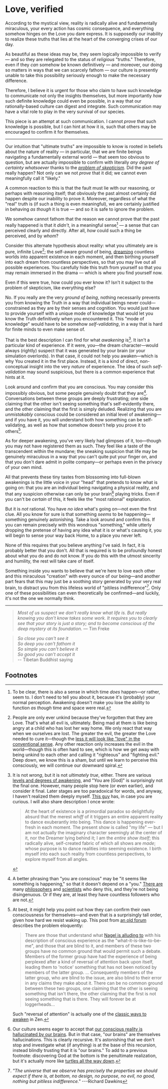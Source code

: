 # Love, verified

According to the mystical view, reality is radically alive and fundamentally miraculous, your every action has cosmic consequence, and everything somehow hinges on the Love you dare express. It is supposedly our inability to realize these truths that lies at the heart of the converging crises of our day.

As beautiful as these ideas may be, they seem logically impossible to verify — and so they are relegated to the status of _religious_ "truths." Therefore, even if they _can_ somehow be known definitively — and moreover, our doing so matters in ways that we can scarcely fathom — our culture is presently unable to take this possibility seriously enough to make the necessary difference.

Therefore, I believe it is urgent for those who claim to have such knowledge to communicate not only the insights themselves, but more importantly _how_ such definite knowledge could even be possible, in a way that our rationally-based culture can digest and integrate. Such communication may have a vital role to play in the very survival of our species.

This piece is an attempt at such communication. I cannot _prove_ that such knowledge is possible, but I can hint at how it is, such that others may be encouraged to confirm it for themselves.

---

Our intuition that "ultimate truths" are impossible to know is rooted in beliefs about the nature of reality — in particular, that we are finite beings navigating a fundamentally external world — that seem too obvious to question, but are actually impossible to confirm with literally _any degree of certainty whatsoever_ thanks to the [_problem of skepticism_](radical-skepticism.md). Did the past really happen? Not only can we not _prove_ that it did; we cannot even meaningfully call it "likely."

A common reaction to this is that the fault must lie with our reasoning, or perhaps with reasoning itself; that obviously the past almost certainly did happen despite our inability to prove it. Moreover, regardless of what the "real" truth is (if such a thing is even meaningful), we are certainly justified in behaving _as though_ it is true — and so it is safe to ignore the problem.

We somehow cannot fathom that the reason we cannot prove that the past really happened is that it _didn't_, in a meaningful sense[^no-time] — a sense that can perceived clearly and directly. After all, _how_ could such a thing be perceived, and by _whom_?

Consider this alternate hypothesis about reality: what you ultimately are is pure, infinite Love[^Love]; the self-aware ground of being, [dreaming](https://www.youtube.com/watch?v=ckiNNgfMKcQ) countless worlds into apparent existence in each moment, and then birthing yourself into each dream from countless perspectives, so that you may live out all possible experiences. You carefully hide this truth from yourself so that you may remain immersed in the drama — which is where you find yourself now.

Even if this were true, how could you ever know it? Isn't it subject to the problem of skepticism, like everything else?

No. If you really are the very _ground of being_, nothing necessarily prevents you from knowing the Truth in a way that individual beings never could—constrained as they are by their senses and cognition. You would just have to provide yourself with a unique mode of knowledge that would let you know the Truth definitively when you encountered it. This "mode of knowledge" would have to be somehow _self-validating_, in a way that is hard for finite minds to even make sense of.

That is the best description I can find for what _awakening_ is[^levels-of-awakening]. It isn't a particular kind of experience. If it were, you—the dream character—would always (rightly) suspect that it was generated by your brain (or your simulation overlords). In that case, it could not help you awaken—which is why You created it in the first place. Instead, it is a kind of direct, non-conceptual insight into the very _nature_ of experience. The idea of such _self-validation_ may sound suspicious, but there is a common experience that hints at it.

Look around and confirm that you are conscious. You may consider this impossibly obvious, but some people genuinely doubt that they are[^doubt]. Conversations between these groups are deeply frustrating; one side claiming that the other isn't seeing something that's self-evidently there, and the other claiming that the first is simply deluded. Realizing that you are _unmistakably_ conscious could be considered an initial level of awakening—and if you have it, you will understand both how something can be self-validating, as well as how that somehow doesn't help you prove it to others[^resist].

As for deeper awakening, you've very likely had glimpses of it, too—though you may not have registered them as such. They feel like a taste of the transcendent within the mundane; the sneaking suspicion that life may be genuinely miraculous in a way that you can't quite put your finger on, and that you don't dare admit in polite company—or perhaps even in the privacy of your own mind.

All that prevents these tiny tastes from blossoming into full-blown awakenings is the little voice in your "head" that pretends to know what is going on: that you are an individual being navigating a physical reality, and that any suspicion otherwise can only be your brain[^brain] playing tricks. Even if you can't be _certain_ of this, it feels like the "most rational" explanation.

But it is _not_ rational. You have _no idea_ what's going on—not even the first clue. All you know for sure is that something _seems_ to be happening—something genuinely astonishing. Take a look around and confirm this. If you can remain precisely with this wondrous "something," while utterly dropping the pretense of having any idea what it is or what's causing it, you will begin to sense your way back Home, to a place you never left.

None of this requires that you believe anything I've said. In fact, it is probably better that you don't. All that is required is to be profoundly honest about what you do and do not know. If you do this with the utmost sincerity and humility, the rest will take care of itself.

Something inside you wants to believe that we're here to love each other and this miraculous "creation" with every ounce of our being—and another part fears that this may just be a soothing story generated by your very real brain, to distract you from this lifeless world of "pitiless indifference"[^Dawkins]. Only one of these possibilities can even theoretically be confirmed—and luckily, it's not the one we normally think.

---

> _Most of us suspect we don’t really know what life is. But really knowing you don't know takes some work. It requires you to clearly see that your story is just a story; and to become conscious of the deep mystery at its foundation._ — Tim Freke

> *So close you can't see it <br/>
> So deep you can't fathom it <br/>
> So simple you can't believe it <br/>
> So good you can't accept it* <br/>
-- Tibetan Buddhist saying

## Footnotes

[^no-time]: To be clear, there is also a sense in which time _does_ happen—or rather, seem to. I don't need to tell you about it, because it's (probably) your normal perception. Awakening doesn't make you lose the ability to function _as though_ time and space were real.

[^Love]: People are only ever unkind because they've forgotten that they are Love. That's what all evil is, ultimately. Being mad at them is like being angry at a child who has lost her way home. We only react that way when we ourselves are lost. The greater the evil, the greater the Love needed to cure it—though the [less it will look like "love" in the conventional sense](https://www.snopes.com/fact-check/dalai-gun/). Any other reaction only increases the evil in the world—though this is often hard to see, which is how we get away with being unkind to each other and calling it "righteous" and "fighting evil." Deep down, we know this is a sham, but until we learn to perceive this consciously, we will continue our downward spiral.

[^levels-of-awakening]: It is not _wrong_, but it is not _ultimately true_, either. There are various [levels and degrees of awakening](/spirituality/three-stages-of-nonduality.md), and "You are [God]" is surprisingly not the final one. However, many people stop here (or even earlier), and consider it final. Later stages are too paradoxical for words, and anyway, I haven't realized them deeply myself. [This guy](https://www.youtube.com/watch?v=gbezCWitG_E) has, in case you are curious. I will also share description I once wrote:

    > At the heart of existence is a primordial paradox so delightfully absurd that the merest _whiff_ of it triggers an entire apparent reality to dance exuberantly into being. This dance is happening ever-fresh in each moment. The present show is called "my life" — but I am not actually the imaginary character seemingly at the center of it, nor the Dreamer lying behind it; I am the _entire show itself_; this radically alive, self-created fabric of which all shows are _made_; whose purpose is to dance realities into seeming existence. I birth myself into each such reality from countless perspectives, to explore myself from all angles.

[^doubt]: A better phrasing than "you are conscious" may be "it seems like something is happening," so that it doesn't depend on a "you." [There are](https://www.newyorker.com/magazine/2017/03/27/daniel-dennetts-science-of-the-soul) many [philosophers](https://aeon.co/essays/what-if-your-consciousness-is-an-illusion-created-by-your-brain) and [scientists](https://www.theatlantic.com/science/archive/2016/01/consciousness-color-brain/423522/) who deny this, and they're not being disingenuous. Or if they are, at least they have countless followers who are not.

[^resist]: At best, it might help you point out how they can confirm their own consciousness for themselves—and even that is a surprisingly tall order, given how hard we resist waking up. This post from [an old forum](http://web.archive.org/web/20141010211838/http://forums.philosophyforums.com:80/threads/is-there-a-hard-problem-of-consciousness-67768-2.html) describes the problem eloquently:

    > There are those that understand what [Nagel is alluding to](https://en.wikipedia.org/wiki/What_Is_It_Like_to_Be_a_Bat) with his description of conscious experience as the "what-it-is-like-to-be-me", and those that are blind to it, and members of these two groups have no common ground that would permit such a debate. Members of the former group have had the experience of being perplexed after a kind of reversal of attention back upon itself, leading them to 'notice' something that has not been noticed by members of the latter group. ... Consequently members of the latter group, who are blind to the issue, are also blind to their error in any claims they make about it. There can be no common ground between these two groups, one claiming that the other is seeing something that isn't there, the other claiming that the first is not seeing something that is there. They will forever be at loggerheads...

    Such "reversal of attention" is actually one of the [classic ways to awaken](https://www.reddit.com/r/zen/comments/z0c0p6/turn_the_light_around/) in Zen.

[^brain]: Our culture seems eager to accept that [our conscious reality is hallucinated by our brains](https://www.youtube.com/watch?v=lyu7v7nWzfo). But in that case, "our brains" are themselves hallucinations. This is clearly recursive. It's astonishing that we don't stop and investigate what (if anything) is at the base of this recursion, instead blindly trusting that it is "our brains." To add to a previous footnote: discovering God at the bottom is the penultimate realization, but it's actually more like [turtles all the way down](https://en.wikiquote.org/wiki/Turtles_all_the_way_down).

[^Dawkins]: _"The universe that we observe has precisely the properties we should expect if there is, at bottom, no design, no purpose, no evil, no good, nothing but pitiless indifference."_ ---Richard Dawkins